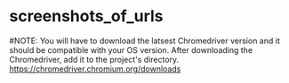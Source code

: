 # screenshots_of_urls
#NOTE: You will have to download the latsest Chromedriver version and it should be compatible with your OS version. After downloading the Chromedriver, add it to the project's directory. 
https://chromedriver.chromium.org/downloads 

